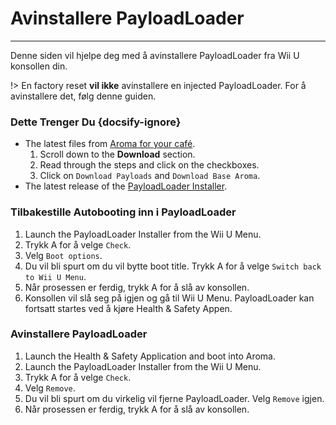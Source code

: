 # Avinstallere PayloadLoader
---
Denne siden vil hjelpe deg med å avinstallere PayloadLoader fra Wii U konsollen din.

!> En factory reset **vil ikke** avinstallere en injected PayloadLoader. For å avinstallere det, følg denne guiden.

### Dette Trenger Du {docsify-ignore}

- The latest files from [Aroma for your café](https://aroma.foryour.cafe).
    1. Scroll down to the **Download** section.
    1. Read through the steps and click on the checkboxes.
    1. Click on `Download Payloads` and `Download Base Aroma`.
- The latest release of the [PayloadLoader Installer](https://github.com/wiiu-env/PayloadLoaderInstaller/releases).

### Tilbakestille Autobooting inn i PayloadLoader

1. Launch the PayloadLoader Installer from the Wii U Menu.
1. Trykk A for å velge `Check`.
1. Velg `Boot options`.
1. Du vil bli spurt om du vil bytte boot title. Trykk A for å velge `Switch back to Wii U Menu`.
1. Når prosessen er ferdig, trykk A for å slå av konsollen.
1. Konsollen vil slå seg på igjen og gå til Wii U Menu. PayloadLoader kan fortsatt startes ved å kjøre Health & Safety Appen.

### Avinstallere PayloadLoader

1. Launch the Health & Safety Application and boot into Aroma.
1. Launch the PayloadLoader Installer from the Wii U Menu.
1. Trykk A for å velge `Check`.
1. Velg `Remove`.
1. Du vil bli spurt om du virkelig vil fjerne PayloadLoader. Velg `Remove` igjen.
1. Når prosessen er ferdig, trykk A for å slå av konsollen.

